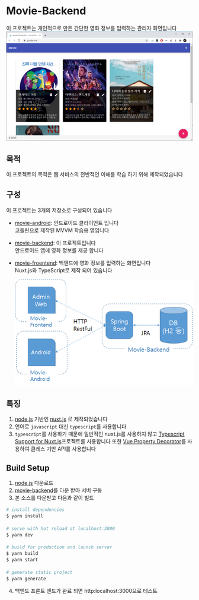 # Movie-Backend
이 프로젝트는 개인적으로 만든 간단한 영화 정보를 입력하는 관리자 화면입니다
![screenshot](./image/screenshot.png)

## 목적
이 프로젝트의 목적은 웹 서비스의 전반적인 이해를 학습 하기 위해 제작되었습니다

## 구성
이 프로젝트는 3개의 저장소로 구성되어 있습니다

* [movie-android](https://github.com/Young-Gon/movie-android): 안드로이드 클라이언트 입니다   
  코틀린으로 제작된 MVVM 학습용 앱입니다 
* [movie-backend](https://github.com/Young-Gon/movie-backend): 이 프로젝트입니다   
  안드로이드 엡에 영화 정보를 제공 합니다
* [movie-froentend](https://github.com/Young-Gon/movie-frontend): 백엔드에 영화 정보를 입력하는 화면입니다   
  Nuxt.js와 TypeScript로 제작 되어 있습니다
  
    ![The Project Structure](./image/project_structure.png)
## 특징
1. [node.js](https://nodejs.org/ko/) 기반인 [nuxt.js](https://nuxtjs.org/) 로 제작되었습니다
2. 언어로 `javascript` 대신 `typescript`를 사용합니다
3. `typescript`를 사용하기 때문에 일반적인 nuxt.js를 사용하지 않고 [Typescript Support for Nuxt.js](https://typescript.nuxtjs.org/)프로젝트를 사용합니다 또한 [Vue Property Decorator](https://github.com/kaorun343/vue-property-decorator)를 사용하여 클레스 기반 API를 사용합니다
## Build Setup
1. [node.js](https://nodejs.org/ko/) 다운로드
2. [movie-backend](https://github.com/Young-Gon/movie-backend)를 다운 받아 서버 구동
3. 본 소스를 다운받고 다음과 같이 빌드

``` bash
# install dependencies
$ yarn install

# serve with hot reload at localhost:3000
$ yarn dev

# build for production and launch server
$ yarn build
$ yarn start

# generate static project
$ yarn generate
```
4. 백엔드 프론트 엔드가 완료 되면 http:localhost:3000으로 테스트
